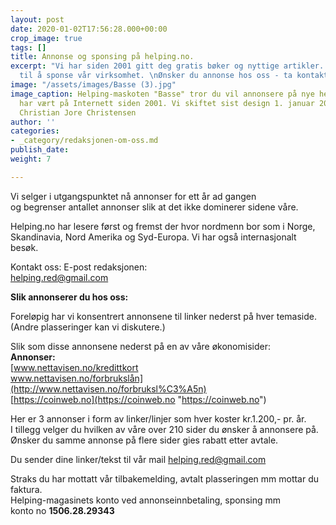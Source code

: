 ```yaml
---
layout: post
date: 2020-01-02T17:56:28.000+00:00
crop_image: true
tags: []
title: Annonse og sponsing på helping.no.
excerpt: "Vi har siden 2001 gitt deg gratis bøker og nyttige artikler. Du er velkommen
  til å sponse vår virksomhet. \nØnsker du annonse hos oss - ta kontakt"
image: "/assets/images/Basse (3).jpg"
image_caption: Helping-maskoten "Basse" tror du vil annonsere på nye helping.no. Nettstedet
  har vært på Internett siden 2001. Vi skiftet sist design 1. januar 2020. Foto Jens
  Christian Jore Christensen
author: ''
categories:
- _category/redaksjonen-om-oss.md
publish_date: 
weight: 7

---
```

Vi selger i utgangspunktet nå annonser for ett år ad gangen  
og begrenser antallet annonser slik at det ikke dominerer sidene våre.

Helping.no har lesere først og fremst der hvor nordmenn bor som i Norge, Skandinavia, Nord Amerika og Syd-Europa. Vi har også internasjonalt besøk.

Kontakt oss: E-post redaksjonen:  
[helping.red@gmail.com](mailto:helping.red@gmail.com)

**Slik annonserer du hos oss:**

Foreløpig har vi konsentrert annonsene til linker nederst på hver temaside.  
(Andre plasseringer kan vi diskutere.)

Slik som disse annonsene nederst på en av våre økonomisider:  
**Annonser:**  
[www.nettavisen.no/kredittkort  
www.nettavisen.no/forbrukslån](http://www.nettavisen.no/forbruksl%C3%A5n)  
[https://coinweb.no](https://coinweb.no "https://coinweb.no")

Her er 3 annonser i form av linker/linjer som hver koster kr.1.200,- pr. år.  
I tillegg velger du hvilken av våre over 210 sider du ønsker å annonsere på. Ønsker du samme annonse på flere sider gies rabatt etter avtale.

Du sender dine linker/tekst til vår mail [helping.red@gmail.com](mailto:helping.red@gmail.com)

Straks du har mottatt vår tilbakemelding, avtalt plasseringen mm mottar du faktura.  
Helping-magasinets konto ved annonseinnbetaling, sponsing mm  
konto no **1506.28.29343**
